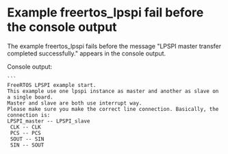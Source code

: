 # Example freertos_lpspi fail before the console output

The example freertos_lpspi fails before the message "LPSPI master transfer completed successfully." appears in the console output.

  Console output:

    ```
    FreeRTOS LPSPI example start.
    This example use one lpspi instance as master and another as slave on a single board.
    Master and slave are both use interrupt way.
    Please make sure you make the correct line connection. Basically, the connection is:
    LPSPI_master -- LPSPI_slave
     CLK -- CLK
     PCS -- PCS
     SOUT -- SIN
     SIN -- SOUT
   ```   